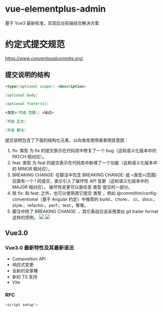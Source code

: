 # vue-elementplus-admin

基于 Vue3 最新标准，实现后台前端综合解决方案

# 约定式提交规范

https://www.conventionalcommits.org/

## 提交说明的结构

```md
<type>[optional scope]: <description>

[optional body]

[optional footer(s)]
```

```md
<类型>[可选 范围]: <描述>

[可选 正文]

[可选 脚注]
```

提交说明包含了下面的结构化元素，以向类库使用者表明其意图：

1. fix: 类型 为 fix 的提交表示在代码库中修复了一个 bug（这和语义化版本中的 PATCH 相对应）。
2. feat: 类型 为 feat 的提交表示在代码库中新增了一个功能（这和语义化版本中的 MINOR 相对应）。
3. BREAKING CHANGE: 在脚注中包含 BREAKING CHANGE: 或 <类型>(范围) 后面有一个 ! 的提交，表示引入了破坏性 API 变更（这和语义化版本中的 MAJOR 相对应）。 破坏性变更可以是任意 类型 提交的一部分。
4. 除 fix: 和 feat: 之外，也可以使用其它提交 类型 ，例如 @commitlint/config-conventional（基于 Angular 约定）中推荐的 build:、chore:、 ci:、docs:、style:、refactor:、perf:、test:，等等。
5. 脚注中除了 BREAKING CHANGE: <description> ，其它条目应该采用类似 git trailer format 这样的惯例。
   ![](https://output66.oss-cn-beijing.aliyuncs.com/img/20211118090215.png)
   ![](https://output66.oss-cn-beijing.aliyuncs.com/img/20211118090245.png)

## Vue3.0

### Vue3.0 最新特性及其最新语法

- Composition APi
- 响应式变更
- 全新的全家桶
- 新的 TS 支持
- Vite

### RFC

```js
<script setup">
```
